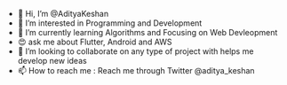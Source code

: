 - 👋 Hi, I’m @AdityaKeshan
- 👀 I’m interested in Programming and Development
- 🌱 I’m currently learning Algorithms and Focusing on Web Devleopment
- 😍 ask me about Flutter, Android and AWS
- 💞️ I’m looking to collaborate on any type of project with helps me develop new ideas
- 📫 How to reach me : Reach me through Twitter @aditya_keshan

<!---
AdityaKeshan/AdityaKeshan is a ✨ special ✨ repository because its `README.md` (this file) appears on your GitHub profile.
You can click the Preview link to take a look at your changes.
--->
